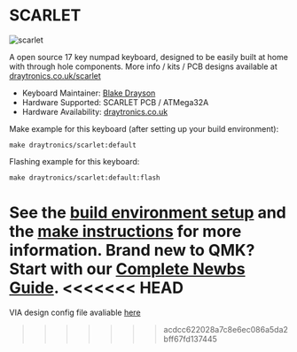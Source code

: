 # SCARLET

![scarlet](https://www.draytronics.co.uk/wp-content/uploads/2020/10/Scarlet-PCB-Compared-Combined.png)

A open source 17 key numpad keyboard, designed to be easily built at home with through hole components. More info / kits / PCB designs available at [draytronics.co.uk/scarlet](draytronics.co.uk)

* Keyboard Maintainer: [Blake Drayson](https://github.com/ghostseven)
* Hardware Supported: SCARLET PCB / ATMega32A
* Hardware Availability: [draytronics.co.uk](draytronics.co.uk)

Make example for this keyboard (after setting up your build environment):

    make draytronics/scarlet:default

Flashing example for this keyboard:

    make draytronics/scarlet:default:flash

See the [build environment setup](https://docs.qmk.fm/#/getting_started_build_tools) and the [make instructions](https://docs.qmk.fm/#/getting_started_make_guide) for more information. Brand new to QMK? Start with our [Complete Newbs Guide](https://docs.qmk.fm/#/newbs).
<<<<<<< HEAD
=======

VIA design config file avaliable [here](https://www.draytronics.co.uk/f_scarlet/draytronics_scarlet_via_config.json)
>>>>>>> acdcc622028a7c8e6ec086a5da2bff67fd137445

